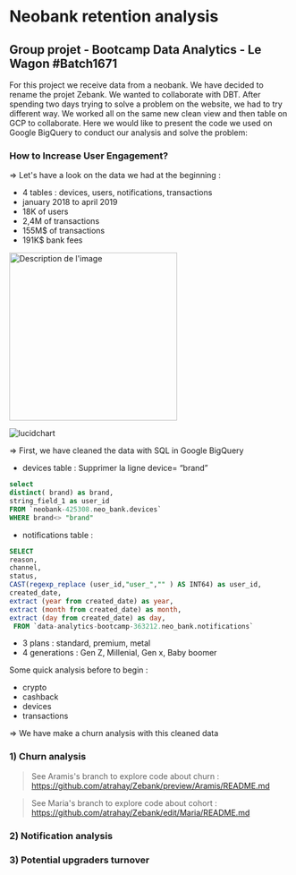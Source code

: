 # Neobank retention analysis
## Group projet - Bootcamp Data Analytics - Le Wagon #Batch1671

For this project we receive data from a neobank. We have decided to rename the projet Zebank.
We wanted to collaborate with DBT. After spending two days trying to solve a problem on the website, we had to try different way. We worked all on the same new clean view and then table on GCP to collaborate.
Here we would like to present the code we used on Google BigQuery to conduct our analysis and solve the problem: 
### How to Increase User Engagement?

=> Let's have a look on the data we had at the beginning :
- 4 tables : devices, users, notifications, transactions
- january 2018 to april 2019
- 18K of users
- 2,4M of transactions
- 155M$ of transactions
- 191K$ bank fees

<img src="./lucidchart.png" alt="Description de l'image" height="300"/>

![lucidchart](https://github.com/user-attachments/assets/32a9cd8e-5521-4d27-b3a8-9fbf5e41e31e)


=> First, we have cleaned the data with SQL in Google BigQuery

- devices table : Supprimer la ligne device= “brand”
```sql
select
distinct( brand) as brand,
string_field_1 as user_id
FROM `neobank-425308.neo_bank.devices`
WHERE brand<> "brand"
```

- notifications table :
```sql
SELECT 
reason,
channel,
status,
CAST(regexp_replace (user_id,"user_","" ) AS INT64) as user_id,
created_date,
extract (year from created_date) as year,
extract (month from created_date) as month,
extract (day from created_date) as day,
 FROM `data-analytics-bootcamp-363212.neo_bank.notifications`
```

- 3 plans : standard, premium, metal
- 4 generations : Gen Z, Millenial, Gen x, Baby boomer

Some quick analysis before to begin : 
 - crypto
 - cashback
 - devices
 - transactions
   
=> We have make a churn analysis with this cleaned data

### 1) Churn analysis
 > See Aramis's branch to explore code about churn : https://github.com/atrahay/Zebank/preview/Aramis/README.md

 > See Maria's branch to explore code about cohort : https://github.com/atrahay/Zebank/edit/Maria/README.md

### 2) Notification analysis
   
### 3) Potential upgraders turnover
